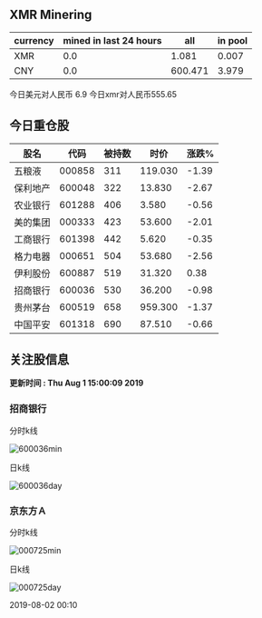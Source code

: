 ## XMR Minering

|currency|mined in last 24 hours|all|in pool|
|---|---|---|---|
|XMR|0.0|1.081|0.007|
|CNY|0.0|600.471|3.979|

今日美元对人民币 6.9	今日xmr对人民币555.65


## 今日重仓股 

|股名|代码|被持数|时价|涨跌%|
|---|---|---|---|---|
|五粮液|000858|311|119.030|-1.39|
|保利地产|600048|322|13.830|-2.67|
|农业银行|601288|406|3.580|-0.56|
|美的集团|000333|423|53.600|-2.01|
|工商银行|601398|442|5.620|-0.35|
|格力电器|000651|504|53.680|-2.56|
|伊利股份|600887|519|31.320|0.38|
|招商银行|600036|530|36.200|-0.98|
|贵州茅台|600519|658|959.300|-1.37|
|中国平安|601318|690|87.510|-0.66|

## 关注股信息
**更新时间 : Thu Aug  1 15:00:09 2019**
### 招商银行 
分时k线

![600036min](http://image.sinajs.cn/newchart/min/n/sh600036.gif)

日k线

![600036day](http://image.sinajs.cn/newchart/daily/n/sh600036.gif)

### 京东方Ａ 
分时k线

![000725min](http://image.sinajs.cn/newchart/min/n/sz000725.gif)

日k线

![000725day](http://image.sinajs.cn/newchart/daily/n/sz000725.gif)

2019-08-02 00:10